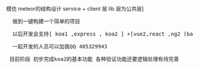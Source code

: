 模仿 meteor的结构设计
service + client 层
lib 层为公共层]
<pre>
  做到一键构建一个简单的项目
</pre>
<pre>
  以后开发会支持[ koa1 ,express , koa2 ] +[vue2,react ,ng2 (backbone就不支持了)] +[elasticsearch,solr]
</pre>
<pre>
  一起开发的人员可以加我QQ 405329943
</pre>
<pre>
 目前阶段 初步完成koa2的基本功能 各种验证功能还要逻辑处理有待完善
</pre>

